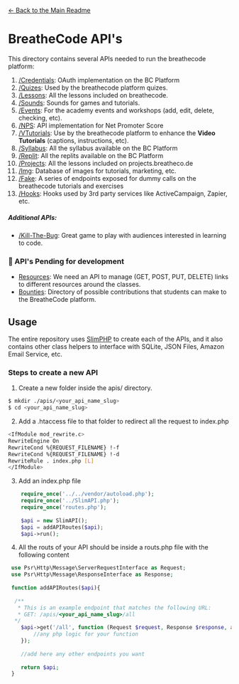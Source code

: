 [<- Back to the Main Readme](../docs/README.md)

# BreatheCode API's

This directory contains several APIs needed to run the breathecode platform:

1. [/Credentials](./credentials/README.md): OAuth implementation on the BC Platform
3. [/Quizes](./quiz/README.md): Used by the breathecode platform quizes.
4. [/Lessons](./lesson/README.md): All the lessons included on breathecode.
5. [/Sounds](./sound/README.md): Sounds for games and tutorials.
6. [/Events](./event/README.md): For the academy events and workshops (add, edit, delete, checking, etc).
7. [/NPS](./nps/README.md): API implementation for Net Promoter Score
8. [/VTutorials](./vtutorial/README.md): Use by the breathecode platform to enhance the **Video Tutorials** (captions, instructions, etc).
9. [/Syllabus](./syllabus/README.md): All the syllabus available on the BC Platform
10. [/Replit](./replit/README.md): All the replits available on the BC Platform
12. [/Projects](./project/README.md): All the lessons included on projects.breatheco.de
12. [/Img](./img/README.md): Database of images for tutorials, marketing, etc.
13. [/Fake](./fake/README.md): A series of endpoints exposed for dummy calls on the breathecode tutorials and exercises
14. [/Hooks](./hooks/README.md): Hooks used by 3rd party services like ActiveCampaign, Zapier, etc.

##### Additional APIs:
- [/Kill-The-Bug](./kill-the-bug/README.md): Great game to play with audiences interested in learning to code.

### :black_square_button: API's Pending for development
- [Resources](../apps/chatbot/README.md): We need an API to manage (GET, POST, PUT, DELETE) links to different resources around the classes.
- [Bounties](../apps/status/README.md): Directory of possible contributions that students can make to the BreatheCode platform.

## Usage

The entire repository uses [SlimPHP](https://www.slimframework.com/) to create each of the APIs, and it also 
contains other class helpers to interface with SQLite, JSON Files, Amazon Email Service, etc.

### Steps to create a new API

1. Create a new folder inside the apis/ directory.
```sh
$ mkdir ./apis/<your_api_name_slug>
$ cd <your_api_name_slug>
```
2. Add a .htaccess file to that folder to redirect all the request to index.php
```sh
<IfModule mod_rewrite.c>
RewriteEngine On
RewriteCond %{REQUEST_FILENAME} !-f
RewriteCond %{REQUEST_FILENAME} !-d
RewriteRule . index.php [L]
</IfModule>
```
3. Add an index.php file
```php
	require_once('../../vendor/autoload.php');
	require_once('../SlimAPI.php');
	require_once('routes.php');
	
	$api = new SlimAPI();
	$api = addAPIRoutes($api);
	$api->run(); 
```
4. All the routs of your API should be inside a routs.php file with the following content
```php
 use Psr\Http\Message\ServerRequestInterface as Request;
 use Psr\Http\Message\ResponseInterface as Response;
 
 function addAPIRoutes($api){
 
  /**
   * This is an example endpoint that matches the following URL:
   * GET: /apis/<your_api_name_slug>/all
  */
 	$api->get('/all', function (Request $request, Response $response, array $args) use ($api) {
 	    //any php logic for your function
 	});
 	
 	//add here any other endpoints you want
 	
 	return $api;
 }
```
<!--stackedit_data:
eyJoaXN0b3J5IjpbLTE1NjQzMzYxMzAsLTE1MDM4NzAxODddfQ
==
-->